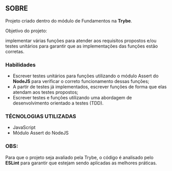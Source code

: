 
## **SOBRE**
Projeto criado dentro do módulo de Fundamentos na **Trybe**.

Objetivo do projeto:

implementar várias funções para atender aos requisitos propostos e/ou testes unitários para garantir que as implementações das funções estão corretas.


### **Habilidades**
- Escrever testes unitários para funções utilizando o módulo Assert do **NodeJS** para verificar o correto funcionamento dessas funções;
- A partir de testes já implementados, escrever funções de forma que elas atendam aos testes propostos;
- Escrever testes e funções utilizando uma abordagem de desenvolvimento orientado a testes (TDD).

### **TÉCNOLOGIAS UTILIZADAS**
- JavaScript
- Módulo Assert do NodeJS

### **OBS:**

Para que o projeto seja avaliado pela Trybe, o código é analisado pelo **ESLint** para garantir que estejam sendo aplicadas as melhores práticas.



